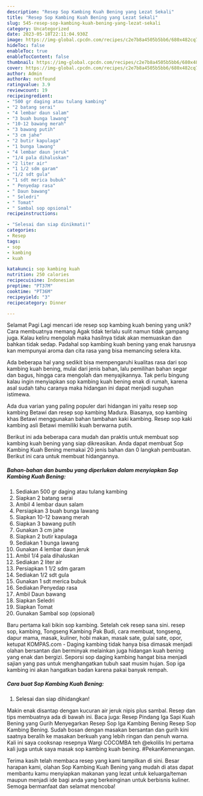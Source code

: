 ```yaml
---
description: "Resep Sop Kambing Kuah Bening yang Lezat Sekali"
title: "Resep Sop Kambing Kuah Bening yang Lezat Sekali"
slug: 545-resep-sop-kambing-kuah-bening-yang-lezat-sekali
category: Uncategorized
date: 2023-05-18T22:11:04.930Z
image: https://img-global.cpcdn.com/recipes/c2e7b8a4505b5bb6/680x482cq70/sop-kambing-kuah-bening-foto-resep-utama.jpg
hideToc: false
enableToc: true
enableTocContent: false
thumbnail: https://img-global.cpcdn.com/recipes/c2e7b8a4505b5bb6/680x482cq70/sop-kambing-kuah-bening-foto-resep-utama.jpg
cover: https://img-global.cpcdn.com/recipes/c2e7b8a4505b5bb6/680x482cq70/sop-kambing-kuah-bening-foto-resep-utama.jpg
author: Admin
authorAv: notfound
ratingvalue: 3.9
reviewcount: 19
recipeingredient:
- "500 gr daging atau tulang kambing"
- "2 batang serai"
- "4 lembar daun salam"
- "3 buah bunga lawang"
- "10-12 bawang merah"
- "3 bawang putih"
- "3 cm jahe"
- "2 butir kapulaga"
- "1 bunga lawang"
- "4 lembar daun jeruk"
- "1/4 pala dihaluskan"
- "2 liter air"
- "1 1/2 sdm garam"
- "1/2 sdt gula"
- "1 sdt merica bubuk"
- " Penyedap rasa"
- " Daun bawang"
- " Seledri"
- " Tomat"
- " Sambal sop opsional"
recipeinstructions:

- "Selesai dan siap dinikmati!"
categories:
- Resep
tags:
- sop
- kambing
- kuah

katakunci: sop kambing kuah 
nutrition: 250 calories
recipecuisine: Indonesian
preptime: "PT37M"
cooktime: "PT36M"
recipeyield: "3"
recipecategory: Dinner

---
```



Selamat Pagi Lagi mencari ide resep sop kambing kuah bening yang unik? Cara membuatnya memang Agak tidak terlalu sulit namun tidak gampang juga. Kalau keliru mengolah maka hasilnya tidak akan memuaskan dan bahkan tidak sedap. Padahal sop kambing kuah bening yang enak harusnya kan mempunyai aroma dan cita rasa yang bisa memancing selera kita.


Ada beberapa hal yang sedikit bisa mempengaruhi kualitas rasa dari sop kambing kuah bening, mulai dari jenis bahan, lalu pemilihan bahan segar dan bagus, hingga cara mengolah dan menyajikannya. Tak perlu bingung kalau ingin menyiapkan sop kambing kuah bening enak di rumah, karena asal sudah tahu caranya maka hidangan ini dapat menjadi suguhan istimewa.

Ada dua varian yang paling populer dari hidangan ini yaitu resep sop kambing Betawi dan resep sop kambing Madura. Biasanya, sop kambing khas Betawi menggunakan bahan tambahan kaki kambing. Resep sop kaki kambing asli Betawi memiliki kuah berwarna putih.


Berikut ini ada beberapa cara mudah dan praktis untuk membuat sop kambing kuah bening yang siap dikreasikan. Anda dapat membuat Sop Kambing Kuah Bening memakai 20 jenis bahan dan 0 langkah pembuatan. Berikut ini cara untuk membuat hidangannya.

<!--inarticleads1-->

##### Bahan-bahan dan bumbu yang diperlukan dalam menyiapkan Sop Kambing Kuah Bening:

1. Sediakan 500 gr daging atau tulang kambing
1. Siapkan 2 batang serai
1. Ambil 4 lembar daun salam
1. Persiapkan 3 buah bunga lawang
1. Siapkan 10-12 bawang merah
1. Siapkan 3 bawang putih
1. Gunakan 3 cm jahe
1. Siapkan 2 butir kapulaga
1. Sediakan 1 bunga lawang
1. Gunakan 4 lembar daun jeruk
1. Ambil 1/4 pala dihaluskan
1. Sediakan 2 liter air
1. Persiapkan 1 1/2 sdm garam
1. Sediakan 1/2 sdt gula
1. Gunakan 1 sdt merica bubuk
1. Sediakan  Penyedap rasa
1. Ambil  Daun bawang
1. Siapkan  Seledri
1. Siapkan  Tomat
1. Gunakan  Sambal sop (opsional)


Baru pertama kali bikin sop kambing. Setelah cek resep sana sini. resep sop, kambing, Tongseng Kambing Pak Budi, cara membuat, tongseng, dapur mama, masak, kuliner, hobi makan, masak sate, gulai sate, opor, ketupat KOMPAS.com - Daging kambing tidak hanya bisa dimasak menjadi olahan bersantan dan berminyak melainkan juga hidangan kuah bening yang enak dan bergizi. Seporsi sop daging kambing hangat bisa menjadi sajian yang pas untuk menghangatkan tubuh saat musim hujan. Sop iga kambing ini akan hangatkan badan karena pakai banyak rempah. 

<!--inarticleads2-->

##### Cara buat Sop Kambing Kuah Bening:


1. Selesai dan siap dihidangkan!

Makin enak disantap dengan kucuran air jeruk nipis plus sambal. Resep dan tips membuatnya ada di bawah ini. Baca juga: Resep Pindang Iga Sapi Kuah Bening yang Gurih Menyegarkan Resep Sop Iga Kambing Bening Resep Sop Kambing Bening. Sudah bosan dengan masakan bersantan dan gurih kini saatnya beralih ke masakan berkuah yang lebih ringan dan penuh warna. Kali ini saya cooksnap resepnya Wargi COCOMBA teh @ekolilis Ini pertama kali juga untuk saya masak sop kambing kuah bening. #PekanKemenangan. 

Terima kasih telah membaca resep yang kami tampilkan di sini. Besar harapan kami, olahan Sop Kambing Kuah Bening yang mudah di atas dapat membantu kamu menyiapkan makanan yang lezat untuk keluarga/teman maupun menjadi ide bagi anda yang berkeinginan untuk berbisnis kuliner. Semoga bermanfaat dan selamat mencoba!
